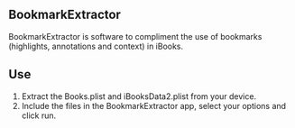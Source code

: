 BookmarkExtractor
----------------------------------------

BookmarkExtractor is software to compliment the use of bookmarks
(highlights, annotations and context) in iBooks.

Use
----------------------------------------

1. Extract the Books.plist and iBooksData2.plist from your device.
2. Include the files in the BookmarkExtractor app, select your options and click run.
